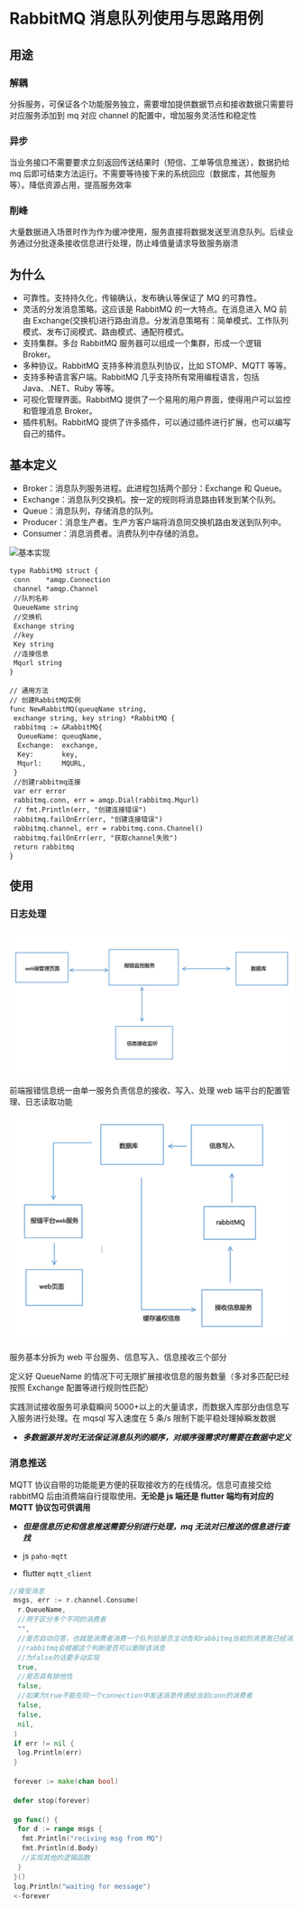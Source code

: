 # RabbitMQ 消息队列使用与思路用例

## 用途

### 解耦

分拆服务，可保证各个功能服务独立，需要增加提供数据节点和接收数据只需要将对应服务添加到 mq 对应 channel 的配置中，增加服务灵活性和稳定性

### 异步

当业务接口不需要要求立刻返回传送结果时（短信、工单等信息推送），数据扔给 mq 后即可结束方法运行。不需要等待接下来的系统回应（数据库，其他服务等）。降低资源占用，提高服务效率

### 削峰

大量数据进入场景时作为作为缓冲使用，服务直接将数据发送至消息队列。后续业务通过分批逐条接收信息进行处理，防止峰值量请求导致服务崩溃

## 为什么

- 可靠性。支持持久化，传输确认，发布确认等保证了 MQ 的可靠性。
- 灵活的分发消息策略。这应该是 RabbitMQ 的一大特点。在消息进入 MQ 前由 Exchange(交换机)进行路由消息。分发消息策略有：简单模式、工作队列模式、发布订阅模式、路由模式、通配符模式。
- 支持集群。多台 RabbitMQ 服务器可以组成一个集群，形成一个逻辑 Broker。
- 多种协议。RabbitMQ 支持多种消息队列协议，比如 STOMP、MQTT 等等。
- 支持多种语言客户端。RabbitMQ 几乎支持所有常用编程语言，包括 Java、.NET、Ruby 等等。
- 可视化管理界面。RabbitMQ 提供了一个易用的用户界面，使得用户可以监控和管理消息 Broker。
- 插件机制。RabbitMQ 提供了许多插件，可以通过插件进行扩展，也可以编写自己的插件。

## 基本定义

- Broker：消息队列服务进程。此进程包括两个部分：Exchange 和 Queue。
- Exchange：消息队列交换机。按一定的规则将消息路由转发到某个队列。
- Queue：消息队列，存储消息的队列。
- Producer：消息生产者。生产方客户端将消息同交换机路由发送到队列中。
- Consumer：消息消费者。消费队列中存储的消息。

![基本实现](./pic/3.png)

```golang
type RabbitMQ struct {
 conn    *amqp.Connection
 channel *amqp.Channel
 //队列名称
 QueueName string
 //交换机
 Exchange string
 //key
 Key string
 //连接信息
 Mqurl string
}

// 通用方法
// 创建RabbitMQ实例
func NewRabbitMQ(queuqName string,
 exchange string, key string) *RabbitMQ {
 rabbitmq := &RabbitMQ{
  QueueName: queuqName,
  Exchange:  exchange,
  Key:       key,
  Mqurl:     MQURL,
 }
 //创建rabbitmq连接
 var err error
 rabbitmq.conn, err = amqp.Dial(rabbitmq.Mqurl)
 // fmt.Println(err, "创建连接错误")
 rabbitmq.failOnErr(err, "创建连接错误")
 rabbitmq.channel, err = rabbitmq.conn.Channel()
 rabbitmq.failOnErr(err, "获取channel失败")
 return rabbitmq
}
```

## 使用

### 日志处理

![原系统](./pic/1.png)

前端报错信息统一由单一服务负责信息的接收、写入、处理 web 端平台的配置管理、日志读取功能

![修改后](./pic/2.png)

服务基本分拆为 web 平台服务、信息写入、信息接收三个部分

定义好 QueueName 的情况下可无限扩展接收信息的服务数量（多对多匹配已经按照 Exchange 配置等进行规则性匹配）

实践测试接收服务可承载瞬间 5000+以上的大量请求，而数据入库部分由信息写入服务进行处理。在 mqsql 写入速度在 5 条/s 限制下能平稳处理掉瞬发数据

- **_多数据源并发时无法保证消息队列的顺序，对顺序强需求时需要在数据中定义_**

### 消息推送

MQTT 协议自带的功能能更方便的获取接收方的在线情况。信息可直接交给 rabbitMQ 后由消费端自行提取使用。**无论是 js 端还是 flutter 端均有对应的 MQTT 协议包可供调用**

- **_但是信息历史和信息推送需要分别进行处理，mq 无法对已推送的信息进行查找_**

- js `paho-mqtt`
- flutter `mqtt_client`

```go
//接受消息
 msgs, err := r.channel.Consume(
  r.QueueName,
  //用于区分多个不同的消费者
  "",
  //是否自动应答，也就是消费者消费一个队列后是否主动告知rabbitmq当前的消息我已经消费完
  //rabbitmq会根据这个判断是否可以删除该消息
  //为false的话要手动实现
  true,
  //是否具有排他性
  false,
  //如果为true不能在同一个connection中发送消息传递给当前conn的消费者
  false,
  false,
  nil,
 )
 if err != nil {
  log.Println(err)
 }

 forever := make(chan bool)

 defer stop(forever)

 go func() {
  for d := range msgs {
   fmt.Println("reciving msg from MQ")
   fmt.Println(d.Body)
   //实现其他的逻辑函数
  }
 }()
 log.Println("waiting for message")
 <-forever
```
